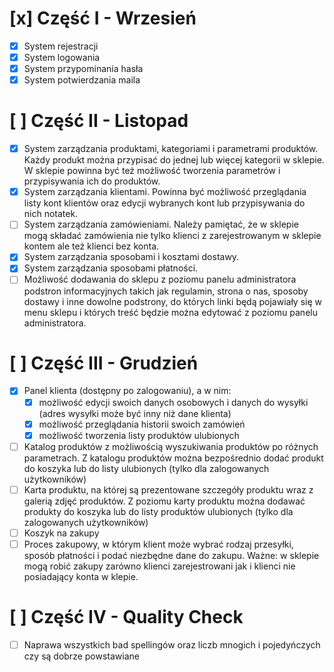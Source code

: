 # [x] Część I - Wrzesień

- [x] System rejestracji
- [x] System logowania
- [x] System przypominania hasła
- [x] System potwierdzania maila

# [ ] Część II - Listopad

- [x] System zarządzania produktami, kategoriami i parametrami produktów. Każdy produkt można przypisać do jednej lub
  więcej kategorii w sklepie. W sklepie powinna być też możliwość tworzenia parametrów i przypisywania ich do produktów.
- [x] System zarządzania klientami. Powinna być możliwość przeglądania listy kont klientów oraz edycji wybranych kont
  lub przypisywania do nich notatek.
- [ ] System zarządzania zamówieniami. Należy pamiętać, że w sklepie mogą składać zamówienia nie tylko klienci z
  zarejestrowanym w sklepie kontem ale też klienci bez konta.
- [x] System zarządzania sposobami i kosztami dostawy.
- [x] System zarządzania sposobami płatności.
- [ ] Możliwość dodawania do sklepu z poziomu panelu administratora podstron informacyjnych takich jak regulamin, strona
  o nas, sposoby dostawy i inne dowolne podstrony, do których linki będą pojawiały się w menu sklepu i których treść
  będzie można edytować z poziomu panelu administratora.

# [ ] Część III - Grudzień

- [x] Panel klienta (dostępny po zalogowaniu), a w nim:
    - [x] możliwość edycji swoich danych osobowych i danych do wysyłki (adres wysyłki może być inny niż dane klienta)
    - [x] możliwość przeglądania historii swoich zamówień
    - [x] możliwość tworzenia listy produktów ulubionych
- [ ] Katalog produktów z możliwością wyszukiwania produktów po różnych parametrach. Z katalogu produktów można
  bezpośrednio dodać produkt do koszyka lub do listy ulubionych (tylko dla zalogowanych użytkowników)
- [ ] Karta produktu, na której są prezentowane szczegóły produktu wraz z galerią zdjęć produktów. Z poziomu karty
  produktu można dodawać produkty do koszyka lub do listy produktów ulubionych (tylko dla zalogowanych użytkowników)
- [ ] Koszyk na zakupy
- [ ] Proces zakupowy, w którym klient może wybrać rodzaj przesyłki, sposób płatności i podać niezbędne dane do zakupu.
  Ważne: w sklepie mogą robić zakupy zarówno klienci zarejestrowani jak i klienci nie posiadający konta w klepie.

# [ ] Część IV - Quality Check
 - [ ] Naprawa wszystkich bad spellingów oraz liczb mnogich i pojedyńczych czy są dobrze powstawiane
